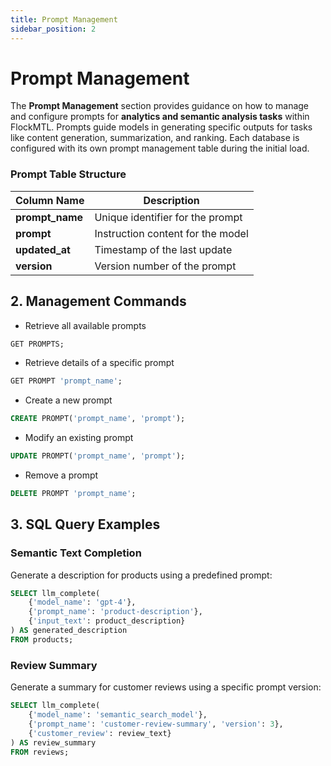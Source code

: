 ```yaml
---
title: Prompt Management
sidebar_position: 2
---
```


# Prompt Management

The **Prompt Management** section provides guidance on how to manage and configure prompts for **analytics and semantic analysis tasks** within FlockMTL. Prompts guide models in generating specific outputs for tasks like content generation, summarization, and ranking. Each database is configured with its own prompt management table during the initial load.

### Prompt Table Structure

| **Column Name** | **Description**                   |
| --------------- | --------------------------------- |
| **prompt_name** | Unique identifier for the prompt  |
| **prompt**      | Instruction content for the model |
| **updated_at**  | Timestamp of the last update      |
| **version**     | Version number of the prompt      |

## 2. Management Commands

- Retrieve all available prompts

```sql
GET PROMPTS;
```

- Retrieve details of a specific prompt

```sql
GET PROMPT 'prompt_name';
```

- Create a new prompt

```sql
CREATE PROMPT('prompt_name', 'prompt');
```

- Modify an existing prompt

```sql
UPDATE PROMPT('prompt_name', 'prompt');
```

- Remove a prompt

```sql
DELETE PROMPT 'prompt_name';
```

## 3. SQL Query Examples

### Semantic Text Completion

Generate a description for products using a predefined prompt:

```sql
SELECT llm_complete(
    {'model_name': 'gpt-4'},
    {'prompt_name': 'product-description'},
    {'input_text': product_description}
) AS generated_description
FROM products;
```

### Review Summary

Generate a summary for customer reviews using a specific prompt version:

```sql
SELECT llm_complete(
    {'model_name': 'semantic_search_model'},
    {'prompt_name': 'customer-review-summary', 'version': 3},
    {'customer_review': review_text}
) AS review_summary
FROM reviews;
```
